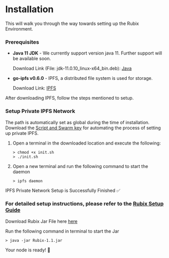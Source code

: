# Installation

This will walk you through the way towards setting up the Rubix Environment.

### Prerequisites

-   **Java 11 JDK** - We currently support version java 11. Further support will be available soon.

    Download Link (File: jdk-11.0.10_linux-x64_bin.deb): [Java](https://www.oracle.com/in/java/technologies/javase/jdk11-archive-downloads.html#license-lightbox)
    
-   **go-ipfs v0.6.0** - IPFS, a distributed file system is used for storage.

    Download Link: [IPFS](https://dist.ipfs.io/go-ipfs/v0.6.0/go-ipfs_v0.6.0_linux-amd64.tar.gz)
    
After downloading IPFS, follow the steps mentioned to setup.

### Setup Private IPFS Network 
The path is automatically set as global during the time of installation.
Download the [Script and Swarm key](https://github.com/rubixchain/rubixsetup/raw/main/Linux-SetupScript.zip) for automating the process of setting up private IPFS.

1. Open a terminal in the downloaded location and execute the following:
	```
	> chmod +x init.sh
	> ./init.sh
	```
2.  Open a new terminal and run the following command to start the daemon
	```
	> ipfs daemon
	```

IPFS Private Network Setup is Successfully Finished ✅

### For detailed setup instructions, please refer to the [Rubix Setup Guide](https://github.com/rubixchain/rubixnetwork/raw/master/Instructions%20on%20installing%20Rubix%20on%20Cloud%20VM.pdf)
      
Download Rubix Jar File here [here](https://github.com/rubixchain/rubixnetwork/raw/master/Rubix-1.1.jar)

Run the following command in terminal to start the Jar
```
> java -jar Rubix-1.1.jar
```

Your node is ready! 🚀